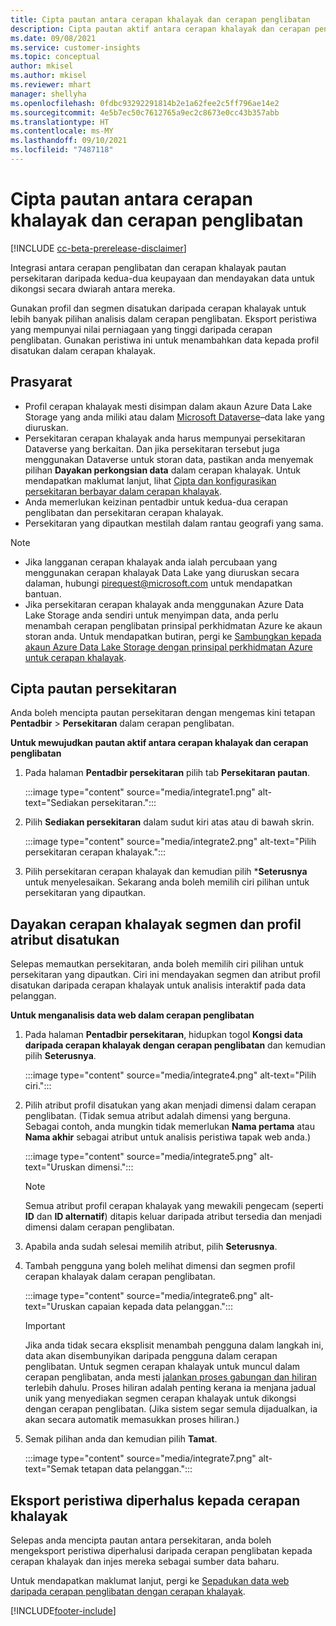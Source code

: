 ```yaml
---
title: Cipta pautan antara cerapan khalayak dan cerapan penglibatan
description: Cipta pautan aktif antara cerapan khalayak dan cerapan penglibatan untuk mendayakan perkongsian dwiarah data.
ms.date: 09/08/2021
ms.service: customer-insights
ms.topic: conceptual
author: mkisel
ms.author: mkisel
ms.reviewer: mhart
manager: shellyha
ms.openlocfilehash: 0fdbc93292291814b2e1a62fee2c5ff796ae14e2
ms.sourcegitcommit: 4e5b7ec50c7612765a9ec2c8673e0cc43b357abb
ms.translationtype: HT
ms.contentlocale: ms-MY
ms.lasthandoff: 09/10/2021
ms.locfileid: "7487118"
---
```

# <a name="create-a-link-between-audience-insights-and-engagement-insights"></a>Cipta pautan antara cerapan khalayak dan cerapan penglibatan

[!INCLUDE [cc-beta-prerelease-disclaimer](includes/cc-beta-prerelease-disclaimer.md)]

Integrasi antara cerapan penglibatan dan cerapan khalayak pautan persekitaran daripada kedua-dua keupayaan dan mendayakan data untuk dikongsi secara dwiarah antara mereka.

Gunakan profil dan segmen disatukan daripada cerapan khalayak untuk lebih banyak pilihan analisis dalam cerapan penglibatan. Eksport peristiwa yang mempunyai nilai perniagaan yang tinggi daripada cerapan penglibatan. Gunakan peristiwa ini untuk menambahkan data kepada profil disatukan dalam cerapan khalayak.

## <a name="prerequisites"></a>Prasyarat

- Profil cerapan khalayak mesti disimpan dalam akaun Azure Data Lake Storage yang anda miliki atau dalam [Microsoft Dataverse](/powerapps/maker/data-platform/data-platform-intro.md)&ndash;data lake yang diuruskan. 
- Persekitaran cerapan khalayak anda harus mempunyai persekitaran Dataverse yang berkaitan. Dan jika persekitaran tersebut juga menggunakan Dataverse untuk storan data, pastikan anda menyemak pilihan **Dayakan perkongsian data** dalam cerapan khalayak. Untuk mendapatkan maklumat lanjut, lihat [Cipta dan konfigurasikan persekitaran berbayar dalam cerapan khalayak](../audience-insights/get-started-paid.md).
- Anda memerlukan keizinan pentadbir untuk kedua-dua cerapan penglibatan dan persekitaran cerapan khalayak.
- Persekitaran yang dipautkan mestilah dalam rantau geografi yang sama.

> [!NOTE]
> - Jika langganan cerapan khalayak anda ialah percubaan yang menggunakan cerapan khalayak Data Lake yang diuruskan secara dalaman, hubungi [pirequest@microsoft.com](mailto:pirequest@microsoft.com) untuk mendapatkan bantuan. 
> - Jika persekitaran cerapan khalayak anda menggunakan Azure Data Lake Storage anda sendiri untuk menyimpan data, anda perlu menambah cerapan penglibatan prinsipal perkhidmatan Azure ke akaun storan anda. Untuk mendapatkan butiran, pergi ke [Sambungkan kepada akaun Azure Data Lake Storage dengan prinsipal perkhidmatan Azure untuk cerapan khalayak](../audience-insights/connect-service-principal.md). 


## <a name="create-an-environment-link"></a>Cipta pautan persekitaran

Anda boleh mencipta pautan persekitaran dengan mengemas kini tetapan **Pentadbir** > **Persekitaran** dalam cerapan penglibatan.

**Untuk mewujudkan pautan aktif antara cerapan khalayak dan cerapan penglibatan**

1. Pada halaman **Pentadbir persekitaran** pilih tab **Persekitaran pautan**.

    :::image type="content" source="media/integrate1.png" alt-text="Sediakan persekitaran.":::

1. Pilih **Sediakan persekitaran** dalam sudut kiri atas atau di bawah skrin.

     :::image type="content" source="media/integrate2.png" alt-text="Pilih persekitaran cerapan khalayak.":::

1. Pilih persekitaran cerapan khalayak dan kemudian pilih ***Seterusnya** untuk menyelesaikan. Sekarang anda boleh memilih ciri pilihan untuk persekitaran yang dipautkan.
 
## <a name="enable-audience-insights-unified-profiles-attributes-and-segments"></a>Dayakan cerapan khalayak segmen dan profil atribut disatukan

Selepas memautkan persekitaran, anda boleh memilih ciri pilihan untuk persekitaran yang dipautkan. Ciri ini mendayakan segmen dan atribut profil disatukan daripada cerapan khalayak untuk analisis interaktif pada data pelanggan.

**Untuk menganalisis data web dalam cerapan penglibatan**

1. Pada halaman **Pentadbir persekitaran**, hidupkan togol **Kongsi data daripada cerapan khalayak dengan cerapan penglibatan** dan kemudian pilih **Seterusnya**.

    :::image type="content" source="media/integrate4.png" alt-text="Pilih ciri.":::

1. Pilih atribut profil disatukan yang akan menjadi dimensi dalam cerapan penglibatan. (Tidak semua atribut adalah dimensi yang berguna. Sebagai contoh, anda mungkin tidak memerlukan **Nama pertama** atau **Nama akhir** sebagai atribut untuk analisis peristiwa tapak web anda.)

    :::image type="content" source="media/integrate5.png" alt-text="Uruskan dimensi.":::

   >[!NOTE]
   > Semua atribut profil cerapan khalayak yang mewakili pengecam (seperti **ID** dan **ID alternatif**) ditapis keluar daripada atribut tersedia dan menjadi dimensi dalam cerapan penglibatan.

1. Apabila anda sudah selesai memilih atribut, pilih **Seterusnya**.
1. Tambah pengguna yang boleh melihat dimensi dan segmen profil cerapan khalayak dalam cerapan penglibatan.

    :::image type="content" source="media/integrate6.png" alt-text="Uruskan capaian kepada data pelanggan.":::

   > [!IMPORTANT]
   > Jika anda tidak secara eksplisit menambah pengguna dalam langkah ini, data akan disembunyikan daripada pengguna dalam cerapan penglibatan.
   > Untuk segmen cerapan khalayak untuk muncul dalam cerapan penglibatan, anda mesti [jalankan proses gabungan dan hiliran](../audience-insights/merge-entities.md) terlebih dahulu. Proses hiliran adalah penting kerana ia menjana jadual unik yang menyediakan segmen cerapan khalayak untuk dikongsi dengan cerapan penglibatan. (Jika sistem segar semula dijadualkan, ia akan secara automatik memasukkan proses hiliran.)

1. Semak pilihan anda dan kemudian pilih **Tamat**.

    :::image type="content" source="media/integrate7.png" alt-text="Semak tetapan data pelanggan.":::

## <a name="export-refined-events-to-audience-insights"></a>Eksport peristiwa diperhalus kepada cerapan khalayak

Selepas anda mencipta pautan antara persekitaran, anda boleh mengeksport peristiwa diperhalusi daripada cerapan penglibatan kepada cerapan khalayak dan injes mereka sebagai sumber data baharu. 

Untuk mendapatkan maklumat lanjut, pergi ke [Sepadukan data web daripada cerapan penglibatan dengan cerapan khalayak](../audience-insights/integrate-engagement-insights.md).

<!--
## Share engagement insights refined events with audience insights

After you create a link between environments, a new option becomes available for you to share [refined events](refined-events.md) with audience insights.

Consider the following when creating refined events for audience insights: 

- Provide a meaningful name for the refined event. It will be used as an activity name in audience insights.
- Select at least the following properties to create an activity in audience insights: 
    - Signal.Action.Name indicates the activity details.
    - Signal.User.Id maps with the customer ID.
    - Signal.View.Uri is a web address as a basis for segments or measures.
    - Signal.Export.Id is a primary key for events.
    - Signal.Timestamp determines the date and time for the activity.

To share refined events:

1. From the engagement insights menu, select **Data** and then select the **Events** tab.
2. On the **Action** menu, select **Share as activity**.

    :::image type="content" source="media/integrate8.png" alt-text="Data shared events settings.":::

3. You can view and stop actively shared events on the **Export and Sharing** tab.
4. -- per Michael K, we need a mock here (Mukesh needs to update to reflect what happens in AUI once a user shares a refined event (i.e. no longer AUI, data wrangler needs to go discover data in the storage, the shared event is available as a DS and entity, correct?)

### Attach refined events shared as activities to unified profiles in audience insights

You can bring customer web activity data from engagement insights into audience insights. In addition to transactional, demographic, or behavioral data, you can view activities on the web in unified customer profiles. You can then use these profiles to get insights such as segments, measures, and predictions for audience activation.

Follow the steps in [data unification](../audience-insights/data-unification.md) to map, match, and merge website authentication information to unified profiles in audience insights.

You can also share refined events that are now available in audience insights, identified as data sources and entities. 

Next, you can relate event data from engagement insights as unified activities in customer profiles.

### Relate refined event data as an activity of a customer profile

After unifying the data, you can configure the activity for the customer profile. For more information, go to [Customer activities](../audience-insights/activities.md).

:::image type="content" source="media/web-event-activity.png" alt-text="Activities page with expanded Edit activity pane.":::

Next, configure the new activity by using mapping elements: 

- **Primary Key**: Signal.Export.Id, a unique ID that is available for every event record in engagement insights. This property is automatically generated.

- **Timestamp**: Signal.Timestamp in the event property.

- **Event**: Signal.Name, the event name that you want to track.

- **Web address**: Signal.View.Uri that refers to the URI of the page that created the event.

- **Details**: Signal.Action.Name to represent the information to associate with the event. The selected property in this case indicates that the event is for email promotion.

- **Activity type**: In this example, we choose the existing activity type WebLog. This selection is a useful filter option to run prediction models or create segments based on this activity type.

- **Set up relationship**: This important setting ties the activity to existing customer profiles. **Signal.User.Id** is the identifier configured in the SDK to be collected. It relates to the user ID in other data sources that are configured in audience insights. 

This example configures the relationship between Signal.User.Id and RetailCustomers:CustomerRetailId, which is the primary key that was identified in the map step of the data unification process.

After processing the activities, you can review customer records and open a customer card to see activities from engagement insights in the timeline. 

> [!TIP]
> To find a customer ID that has an engagement insights activity, go to **Entities** and preview the data for the UnifiedActivity entity. **ActivityTypeDisplay = WebLog** contains the engagement insights activity configured in the preceding example. Copy the customer ID for one of those records and search<!--note from editor: Edit okay? I couldn't quite follow this.-- > for that ID on the **Customers** page.

--> 

[!INCLUDE[footer-include](../includes/footer-banner.md)]
